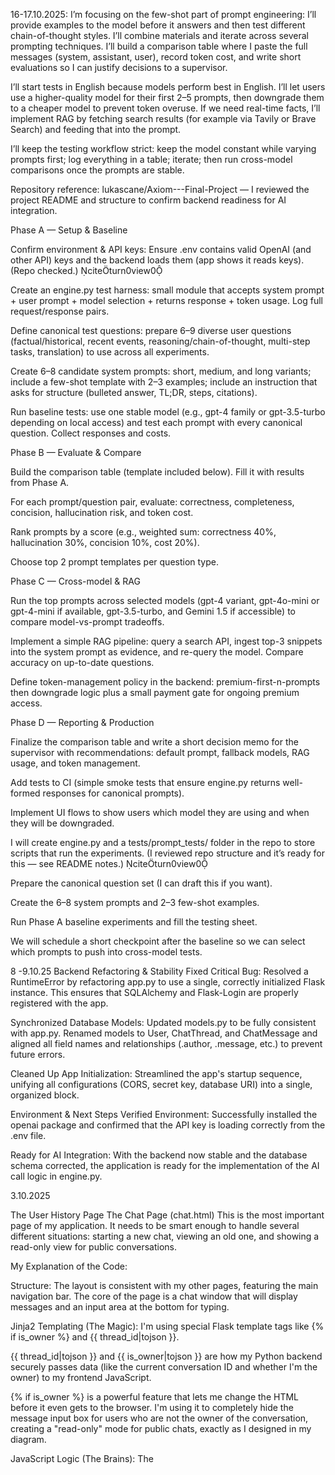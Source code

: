 16-17.10.2025:
I’m focusing on the few-shot part of prompt engineering: I’ll provide examples to the model before it answers and then test different chain-of-thought styles. I’ll combine materials and iterate across several prompting techniques. I’ll build a comparison table where I paste the full messages (system, assistant, user), record token cost, and write short evaluations so I can justify decisions to a supervisor.

I’ll start tests in English because models perform best in English. I’ll let users use a higher-quality model for their first 2–5 prompts, then downgrade them to a cheaper model to prevent token overuse. If we need real-time facts, I’ll implement RAG by fetching search results (for example via Tavily or Brave Search) and feeding that into the prompt.

I’ll keep the testing workflow strict: keep the model constant while varying prompts first; log everything in a table; iterate; then run cross-model comparisons once the prompts are stable.

Repository reference: lukascane/Axiom---Final-Project — I reviewed the project README and structure to confirm backend readiness for AI integration.


Phase A — Setup & Baseline

Confirm environment & API keys: Ensure .env contains valid OpenAI (and other API) keys and the backend loads them (app shows it reads keys). (Repo checked.) citeturn0view0

Create an engine.py test harness: small module that accepts system prompt + user prompt + model selection + returns response + token usage. Log full request/response pairs.

Define canonical test questions: prepare 6–9 diverse user questions (factual/historical, recent events, reasoning/chain-of-thought, multi-step tasks, translation) to use across all experiments.

Create 6–8 candidate system prompts: short, medium, and long variants; include a few-shot template with 2–3 examples; include an instruction that asks for structure (bulleted answer, TL;DR, steps, citations).

Run baseline tests: use one stable model (e.g., gpt-4 family or gpt-3.5-turbo depending on local access) and test each prompt with every canonical question. Collect responses and costs.

Phase B — Evaluate & Compare

Build the comparison table (template included below). Fill it with results from Phase A.

For each prompt/question pair, evaluate: correctness, completeness, concision, hallucination risk, and token cost.

Rank prompts by a score (e.g., weighted sum: correctness 40%, hallucination 30%, concision 10%, cost 20%).

Choose top 2 prompt templates per question type.

Phase C — Cross-model & RAG

Run the top prompts across selected models (gpt-4 variant, gpt-4o-mini or gpt-4-mini if available, gpt-3.5-turbo, and Gemini 1.5 if accessible) to compare model-vs-prompt tradeoffs.

Implement a simple RAG pipeline: query a search API, ingest top-3 snippets into the system prompt as evidence, and re-query the model. Compare accuracy on up-to-date questions.

Define token-management policy in the backend: premium-first-n-prompts then downgrade logic plus a small payment gate for ongoing premium access.

Phase D — Reporting & Production

Finalize the comparison table and write a short decision memo for the supervisor with recommendations: default prompt, fallback models, RAG usage, and token management.

Add tests to CI (simple smoke tests that ensure engine.py returns well-formed responses for canonical prompts).

Implement UI flows to show users which model they are using and when they will be downgraded.


I will create engine.py and a tests/prompt_tests/ folder in the repo to store scripts that run the experiments. (I reviewed repo structure and it’s ready for this — see README notes.) citeturn0view0

Prepare the canonical question set (I can draft this if you want).

Create the 6–8 system prompts and 2–3 few-shot examples.

Run Phase A baseline experiments and fill the testing sheet.

We will schedule a short checkpoint after the baseline so we can select which prompts to push into cross-model tests.



8 -9.10.25
Backend Refactoring & Stability
Fixed Critical Bug: Resolved a RuntimeError by refactoring app.py to use a single, correctly initialized Flask instance. This ensures that SQLAlchemy and Flask-Login are properly registered with the app.

Synchronized Database Models: Updated models.py to be fully consistent with app.py. Renamed models to User, ChatThread, and ChatMessage and aligned all field names and relationships (.author, .message, etc.) to prevent future errors.

Cleaned Up App Initialization: Streamlined the app's startup sequence, unifying all configurations (CORS, secret key, database URI) into a single, organized block.

Environment & Next Steps
Verified Environment: Successfully installed the openai package and confirmed that the API key is loading correctly from the .env file.

Ready for AI Integration: With the backend now stable and the database schema corrected, the application is ready for the implementation of the AI call logic in engine.py.

3.10.2025 

The User History Page 
The Chat Page (chat.html)
This is the most important page of my application. It needs to be smart enough to handle several different situations: starting a new chat, viewing an old one, and showing a read-only view for public conversations.

My Explanation of the Code:

Structure: The layout is consistent with my other pages, featuring the main navigation bar. The core of the page is a chat window that will display messages and an input area at the bottom for typing.

Jinja2 Templating (The Magic): I'm using special Flask template tags like {% if is_owner %} and {{ thread_id|tojson }}.

{{ thread_id|tojson }} and {{ is_owner|tojson }} are how my Python backend securely passes data (like the current conversation ID and whether I'm the owner) to my frontend JavaScript.

{% if is_owner %} is a powerful feature that lets me change the HTML before it even gets to the browser. I'm using it to completely hide the message input box for users who are not the owner of the conversation, creating a "read-only" mode for public chats, exactly as I designed in my diagram.

JavaScript Logic (The Brains): The <script> at the bottom contains the complete client-side application for the chat.

startNewThread(): If I navigate to the /chat URL, the threadId will be null. The script detects this and automatically calls my /api/chat/start endpoint. After my backend creates a new thread, the script reloads the page to the new URL (/chat/1, for example), creating a seamless experience.

loadHistory(): If a threadId is present, this function is called instead. It fetches the conversation history from my /api/chat/<thread_id> endpoint and displays all the messages.

sendMessage(): When I click the send button, this function instantly adds my message to the chat window (for a fast UI), shows a "..." loading indicator, and sends my message to the backend. When the AI responds, it replaces the "..." with the real answer.

handleConversationLimit(): This function checks if I've reached the 5-message limit and will hide the input box, showing a "Conversation limit reached" message, which fulfills my token management strategy. 

(history.html)
This is my private dashboard. After I log in, this is where I will see a list of all my past conversations. I will also add the buttons here to allow me to delete a conversation or share it publicly, just like I planned in my diagram.

My Explanation of the Code:

Structure: I'm keeping the layout consistent with my home page, with the same navigation bar for a familiar user experience. The main area has a title and a container (div id="history-container") where my JavaScript will load my personal chat history.

JavaScript Logic: This page is highly interactive.

loadHistory(): As soon as this page loads, this function is called. It makes a fetch request to my /api/history endpoint. Because this is a protected route, the browser will automatically send my login cookie, so the backend knows to only send back my threads.

Dynamic List & Buttons: The script then builds an HTML card for each of my conversations. I'm making sure to include a red "Delete" button and a green "Share Publicly" button on each card. The share button will change to yellow and say "Make Private" if the chat is already public.

deleteThread(threadId): This function handles the delete feature. It first shows a confirmation box to make sure I don't delete something by accident. If I confirm, it sends a DELETE request to my /api/thread/<thread_id> endpoint. On a successful response, it instantly removes the card from the page, making the UI feel fast.

togglePublic(threadId, button): This function manages sharing. It sends a POST request to my /api/thread/<thread_id>/toggle_public endpoint. When my backend confirms the change, the script updates the button's text and color to show the new public or private status.

I'll build the public landing page for my application where anyone can see the conversations that have been shared.

My Explanation of the Code:

Structure: I'm creating a simple and clean layout with a navigation bar at the top that links to "My History" and "New Chat". The main part of the page has a title and a container (div id="threads-container") where I'll load the public chats.

JavaScript Logic: The <script> tag at the bottom is the engine of this page. When the page loads (DOMContentLoaded), it will automatically make a fetch call to my /api/public_threads endpoint. It will then dynamically build an HTML card for each public conversation it receives from the server, showing the title, author, and date. This makes the page feel live and interactive.

My Action:
I will now create a new file named home.html inside my axiom-app/templates folder and add the following code.


My Step-by-Step Implementation Plan
My goal is to build out the full user experience from my diagram. This means creating new pages for public chats and my private history, and adding more features to the chat page itself. This requires a major update to my app.py file to handle the new logic and the creation of new HTML files for the frontend.

Step 1: Upgrading My Backend (app.py)
First, I need to update my main application file, app.py, to support all the new features.

My Explanation of the Changes:

New HTML Page Routes: My application needs to know how to serve the new pages. I'll add routes like /home, /history, and /chat/<thread_id> that will render the corresponding HTML templates. I'll also add routes for the login and signup pages so users don't just see a JSON error if they aren't logged in.

Enhanced API Endpoints: To power these new pages, I need new API endpoints. I will create:

GET /api/public_threads: This will fetch all conversations that users have marked as public, which is exactly what my "home page" needs.

GET /api/history: This will fetch all threads belonging only to the currently logged-in user for my "facts list page."

DELETE /api/thread/<thread_id>: This fulfills the requirement that "users can delete a fact/thread if they want." I'll add a security check to ensure users can only delete their own threads.

POST /api/thread/<thread_id>/toggle_public: This implements the feature where "users can make them private by clicking a button." It will flip the is_public flag in the database.

Improved User Flow: I'll update my /login API so that after a successful login, it tells the browser to redirect to the user's history page, creating a smoother experience.

My Action:
I will now replace the entire content of my axiom-app/app.py file with this new, complete version.

Step 2: Creating My Frontend Pages
Now that my backend is ready, I need to build the user interface. I'll create two new HTML files and update my existing chat.html.

My Action:
I will now create home.html and history.html in my axiom-app/templates folder and replace the content of chat.html.

Final Step: Test the Full Experience
Explanation: The database schema has changed, so my old database file is now out of date. I need to delete it so Flask can create a new one with the correct structure.

Your Action:

Stop your Flask server if it's running (Ctrl + C).

In your axiom-app folder, delete the axiom.db file.

Restart your server: python3 app.py.

Explanation: Now I can test the full user flow in my browser.

Your Action:

Go to http://127.0.0.1:5000. You should be redirected to the public home page.

Click on "My History" and you will be taken to the login page.

Sign up for a new account and then log in.

You will be redirected to your (empty) history page. Click "New Chat" to start a conversation.

After chatting, go back to your "My History" page. You will see your new conversation listed. You can now use the buttons to delete it or make it public. If you make it public, it will appear on the home page for everyone to see.



2.10.2025 
High-Level Functionalities
we will build the complete backend logic and all the necessary frontend pages to bring your diagram to life.
Explanation: This is a major update. We will completely replace your app.py with a new version that includes all the routes to serve the HTML pages (/home, /history, /chat) and the API endpoints that provide data for them. We will also create two brand-new HTML files (home.html, history.html) and significantly upgrade your chat.html to be fully interactive.

Technical Design - Database Schema
My diagram correctly identifies that the Threads table needs an is_public field to manage visibility. Your current models.py on GitHub is missing this.

25.09.2025:

Step 1: Evolving the Database for Conversations
My first action was to completely redesign the database structure to properly support multi-turn conversations.

Action Taken:
I replaced my old Fact model with two new, interconnected models: ChatThread and ChatMessage.

Rationale:

Why the change? My original single-table design was insufficient because a conversation is more than one request and response; it's a collection of linked messages. Storing each message as an independent "fact" would make it impossible to retrieve a coherent conversation history.

Why a ChatThread table? This table acts as a container. Each time a user starts a new conversation, a new thread is created and linked to their user_id. This was a core requirement and allows me to group all related messages logically.

Why a ChatMessage table? This table stores every individual message from both the user and the assistant. Crucially, each message has a thread_id, which links it back to its parent conversation. This structure makes it simple and efficient to query the database for the complete history of any given chat.

Step 2: Rebuilding the Backend for a Conversational Flow
With the new database structure in place, I rewrote the core application logic in app.py to handle the lifecycle of a chat.

Action Taken:
I implemented three new API endpoints and integrated a token management strategy directly into the application logic.

Rationale:

Why new API endpoints? The user's interaction with a chatbot is a sequence of events. I designed the API to mirror this logical flow:

POST /api/chat/start: A user must first create a conversation thread before they can send messages.

POST /api/chat/<thread_id>/message: All subsequent messages are sent to this endpoint, ensuring they are saved to the correct conversation.

GET /api/chat/<thread_id>: This allows the user (and the application) to retrieve the full history of a specific conversation.

Why I Chose My Token Management Strategy: Preserving history is expensive, as the context sent to the AI grows with every message. I decided that for the MVP, the best balance between user experience and cost control was to limit the number of messages per thread (to 5 user questions).

This approach guarantees the highest possible quality of AI responses because the model always receives the full, untruncated context of the conversation.

It also creates a predictable upper limit on token costs for any single conversation, which is a critical consideration for a real-world application. I also added a character limit on user input as another simple safeguard against excessive token usage.

Step 3: Ensuring Reliability Through Rigorous Testing
After implementing these significant changes, I performed a full suite of tests to verify that every part of the new system works as intended.

Action Taken:
I conducted a clean-slate test by deleting the old database, restarting the server to generate the new schema, and using curl to simulate a complete user journey.

This update will address your primary goal and your chosen token-management strategy.

Key Features Implemented:

New API Endpoints: /api/chat/start, /api/chat/<thread_id>/message, and /api/chat/<thread_id>.

Full History Context: The entire chat history is fetched and prepared for the AI on every new message.

Token/Cost Management:

Conversations are limited to 5 user questions (10 total messages).

The length of a user's submitted message is limited to 1000 characters.


Rationale:

Why delete the database? My changes to models.py were a "breaking change." The new application code would not be able to read the old database structure, so starting fresh was essential to prevent errors and ensure the new ChatThread and ChatMessage tables were created correctly.

Why use curl? Without a frontend interface, curl allows me to act as the browser and directly test each API endpoint in the correct sequence. My test plan confirmed that a user can successfully sign up, log in, start a thread, exchange several messages with the AI (with the server correctly remembering the context), and retrieve the conversation history. This proves that the entire backend system is fully functional.



23.09.2025:


I'm currently focused on the models.py file, adding the ChatThread and ChatMessage tables. These will serve as the foundation for storing and managing conversation histories, a crucial step in the process. My next step will be to create a new engine.py file to handle more of the application logic.

Building Chat Functionality

I'm now integrating the chatbot API endpoints into app.py, which is going to replace the previous fact-checking mechanisms. I've designed routes for starting new chats, sending messages, and retrieving the conversation history. In addition, I will create a guide for testing the new chatbot features using curl commands. This will ensure each part of the implementation functions as expected.# 🧠 Axiom: AI-Powered Fact-Checking Platform

Building Chat Functionality

I'm now integrating the chatbot API endpoints into app.py, which is going to replace the previous fact-checking mechanisms. I've designed routes for starting new chats, sending messages, and retrieving the conversation history. In addition, I will create a guide for testing the new chatbot features using curl commands. This will ensure each part of the implementation functions as expected.\

previosly:

[![Python](https://img.shields.io/badge/python-3.8%2B-blue.svg)](https://www.python.org/downloads/release/python-380/)
[![Flask](https://img.shields.io/badge/flask-2.0+-lightgrey.svg)](https://flask.palletsprojects.com/)
[![License](https://img.shields.io/badge/license-MIT-green.svg)](LICENSE)
[![Build Status](https://img.shields.io/badge/build-passing-brightgreen.svg)]()
[![Contributions Welcome](https://img.shields.io/badge/contributions-welcome-orange.svg)](../../issues)

**Axiom** is a multimodal, AI-powered fact-checking platform designed to verify information from text and documents.  
This repository contains the complete plan and source code for the project.

🔗 **Live Demo**: [your-axiom-live-url.com](https://your-axiom-live-url.com)

---

## 📈 Project Status
- **Author**: [lukascane](https://github.com/lukascane)  
- **Start Date**: September 11, 2025  

### Progress Timeline
- **2025-09-11** → Project inception, core MVP definition, and technology stack selection  

---

## 🗺️ MVP Mind Map
A visualization of the **core components** and flow of the initial Minimum Viable Product (MVP).

---

## 👤 User Management

### Authentication
- Email & Password Registration  
- Login / Logout  

### Roles
- **Logged-in User** → Can submit checks & view private history  
- **Anonymous User** → Can submit checks, but history is not saved  

---

## 🔎 Core Feature: Multi-Modal Fact-Checking

### User Inputs (MVP Scope)
- 📝 Text / URL Paste  
- 📄 PDF Upload  

### Backend Processing Flow
1. **Content Extraction** → `PyPDF2`, `BeautifulSoup`  
2. **AI Engine - Get Evidence** → Search reliable sources via **Bing News API**  
3. **AI Engine - Generate Verdict** → Hugging Face NLI model compares text vs. evidence  

### Output to User
- ✅ Verdict (e.g., *“Largely True”*)  
- 📊 Confidence Score  
- 📚 List of Supporting Sources  

---

## 💻 User Interface (UI)

### Pages
- **Homepage** → Submission form + recent public checks  
- **History Page** → Private fact-check history for logged-in users  
- **Auth Pages** → Login & registration forms  

---

## 🗄️ Database Schema

### Table Relationships
- **USER → FACT_CHECK** *(One-to-Many)*  
  - One user can have many fact-checks  
  - `user_id` is optional (nullable) → allows anonymous submissions  

- **FACT_CHECK → SOURCE** *(One-to-Many)*  
  - One fact-check can be backed by multiple sources  
  - Each `source` links to its `fact_check`  

---

## 🚀 Technology Stack

| Category        | Technology                        |
|-----------------|-----------------------------------|
| **Backend**     | Python, Flask                     |
| **Database**    | SQLAlchemy, SQLite                |
| **Frontend**    | HTML, Jinja2, Bootstrap           |
| **AI Libraries**| Hugging Face, PyPDF2              |
| **User Auth**   | Flask-Login                       |

---

## ✨ Project Phases & Features

### Phase 1: Core MVP *(Current Focus)*
- 🔐 User Authentication (register, login, logout)  
- 📥 Unified Submission Engine (text + PDFs)  
- 🗂️ Private Fact-Check History (for logged-in users)  
- 📢 Trending Feed (recent public checks)  

### Phase 2: User Experience & Engagement *(Future)*
- 🔑 Advanced Authentication (OAuth, Google Sign-In)  
- 👤 User Profiles  
- ❤️ Social Features (like & share)  
- 💬 Commenting System  

### Phase 3: Advanced AI & Administration *(Future)*
- 🤖 AI Q&A on Documents (RAG)  
- 🛡️ Admin Dashboard  

---

## 🛠️ API Implementation

### RESTful Endpoints
- `GET /api/fact-checks` → Retrieve public fact-checks  
- `POST /api/check` → Create a new fact-check request  
- `PUT /api/fact-checks/<id>` → Update a specific fact-check  
- `DELETE /api/fact-checks/<id>` → Delete a fact-check  

### Authentication Flow
- **Sign Up** → Register with email & password  
- **Password Security** → Hash before storage  
- **Login** → Auth token issued  
- **Logout** → End session  

---

## ⚙️ Getting Started

### Prerequisites
- Python **3.8+**  
- Pip & Virtualenv  

### Installation & Setup

Clone the repository:
```bash
git clone https://github.com/lukascane/Axiom.git
cd Axiom
